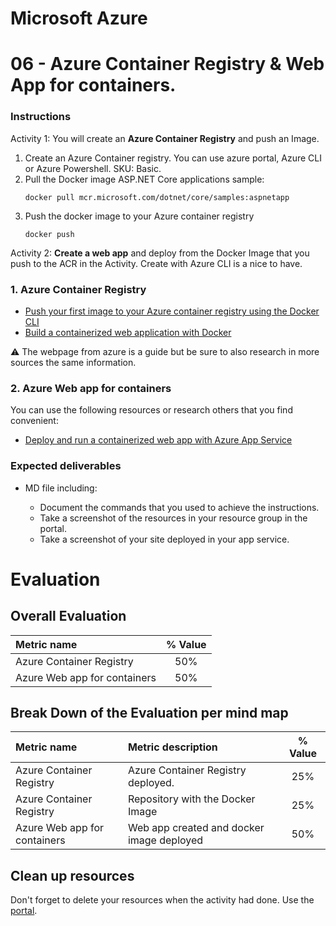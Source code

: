 # Microsoft Azure
# 06 - Azure Container Registry & Web App for containers.

### Instructions
Activity 1: You will create an **Azure Container Registry** and push an Image.

<ol>
<li>Create an Azure Container registry. You can use azure portal, Azure CLI or Azure Powershell. SKU: Basic.</li>

<li>Pull the Docker image ASP.NET Core applications sample: 

<code>docker pull mcr.microsoft.com/dotnet/core/samples:aspnetapp
</code>
</li>

<li>Push the docker image to your Azure container registry

<code>docker push</code>
</li>
</ol>

Activity 2: **Create a web app** and deploy from the Docker Image that you push to the ACR in the Activity. Create with Azure CLI is a nice to have.

### 1. Azure Container Registry 

- [Push your first image to your Azure container registry using the Docker CLI](https://docs.microsoft.com/en-us/azure/container-registry/container-registry-get-started-docker-cli?tabs=azure-cli)
- [Build a containerized web application with Docker](https://docs.microsoft.com/en-us/learn/modules/intro-to-containers/)

:warning:  The webpage from azure is a guide but be sure to also research in more sources the same information.

### 2. Azure Web app for containers

You can use the following resources or research others that you find convenient:

- [Deploy and run a containerized web app with Azure App Service](https://docs.microsoft.com/en-us/learn/modules/deploy-run-container-app-service/)


### Expected deliverables
- MD file including:

    - Document the commands that you used to achieve the instructions.
    - Take a screenshot of the resources in your resource group in the portal.
    - Take a screenshot of your site deployed in your app service. 


# Evaluation
## Overall Evaluation

| Metric name        | % Value |
|:------------------ |:--:|
| Azure Container Registry |  50% |
| Azure Web app for containers |   50% |

## Break Down of the Evaluation per mind map

 Metric name        | Metric description                                | % Value |
|:------------------ |:--------------------------------------------------|:--:|
|  Azure Container Registry | Azure Container Registry deployed.  | 25% |
|  Azure Container Registry | Repository with the Docker Image  | 25% |
|  Azure Web app for containers | Web app created and docker image deployed | 50% |



## Clean up resources

Don't forget to delete your resources when the activity had done. Use the [portal]().